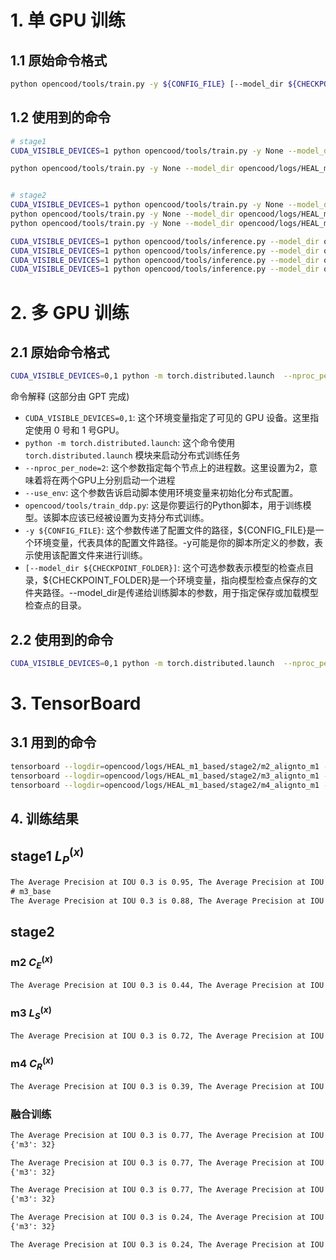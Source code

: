 # 1. 单 GPU 训练
## 1.1 原始命令格式
```bash
python opencood/tools/train.py -y ${CONFIG_FILE} [--model_dir ${CHECKPOINT_FOLDER}]
```

## 1.2 使用到的命令
```bash
# stage1
CUDA_VISIBLE_DEVICES=1 python opencood/tools/train.py -y None --model_dir opencood/logs/HEAL_m1_based/stage1

python opencood/tools/train.py -y None --model_dir opencood/logs/HEAL_m3_based/stage1


# stage2
CUDA_VISIBLE_DEVICES=1 python opencood/tools/train.py -y None --model_dir opencood/logs/HEAL_m1_based/stage2/m2_alignto_m1
python opencood/tools/train.py -y None --model_dir opencood/logs/HEAL_m1_based/stage2/m3_alignto_m1
python opencood/tools/train.py -y None --model_dir opencood/logs/HEAL_m1_based/stage2/m4_alignto_m1

CUDA_VISIBLE_DEVICES=1 python opencood/tools/inference.py --model_dir opencood/logs/HEAL_m1_based/stage1/m1_base  --fusion_method intermediate
CUDA_VISIBLE_DEVICES=1 python opencood/tools/inference.py --model_dir opencood/logs/HEAL_m1_based/stage2/m2_alignto_m1 --fusion_method intermediate
CUDA_VISIBLE_DEVICES=1 python opencood/tools/inference.py --model_dir opencood/logs/HEAL_m1_based/stage2/m3_alignto_m1 --fusion_method intermediate
CUDA_VISIBLE_DEVICES=1 python opencood/tools/inference.py --model_dir opencood/logs/HEAL_m1_based/stage2/m4_alignto_m1 --fusion_method intermediate
```

# 2. 多 GPU 训练
## 2.1 原始命令格式
```bash
CUDA_VISIBLE_DEVICES=0,1 python -m torch.distributed.launch  --nproc_per_node=2 --use_env opencood/tools/train_ddp.py -y ${CONFIG_FILE} [--model_dir ${CHECKPOINT_FOLDER}]
```
命令解释 (这部分由 GPT 完成)
* `CUDA_VISIBLE_DEVICES=0,1`: 这个环境变量指定了可见的 GPU 设备。这里指定使用 0 号和 1 号GPU。
* `python -m torch.distributed.launch`: 这个命令使用 `torch.distributed.launch` 模块来启动分布式训练任务
* `--nproc_per_node=2`: 这个参数指定每个节点上的进程数。这里设置为2，意味着将在两个GPU上分别启动一个进程
* `--use_env`: 这个参数告诉启动脚本使用环境变量来初始化分布式配置。
* `opencood/tools/train_ddp.py`: 这是你要运行的Python脚本，用于训练模型。该脚本应该已经被设置为支持分布式训练。
* `-y ${CONFIG_FILE}`: 这个参数传递了配置文件的路径，${CONFIG_FILE}是一个环境变量，代表具体的配置文件路径。-y可能是你的脚本所定义的参数，表示使用该配置文件来进行训练。
* `[--model_dir ${CHECKPOINT_FOLDER}]`: 这个可选参数表示模型的检查点目录，${CHECKPOINT_FOLDER}是一个环境变量，指向模型检查点保存的文件夹路径。--model_dir是传递给训练脚本的参数，用于指定保存或加载模型检查点的目录。

## 2.2 使用到的命令
```bash
CUDA_VISIBLE_DEVICES=0,1 python -m torch.distributed.launch  --nproc_per_node=2 --use_env opencood/tools/train_ddp.py -y None --model_dir opencood/logs/HEAL_m1_based/stage1/m1_base
```

# 3. TensorBoard

## 3.1 用到的命令
```bash
tensorboard --logdir=opencood/logs/HEAL_m1_based/stage2/m2_alignto_m1 --port=8080 --host=0.0.0.0
tensorboard --logdir=opencood/logs/HEAL_m1_based/stage2/m3_alignto_m1 --port=8080 --host=0.0.0.0
tensorboard --logdir=opencood/logs/HEAL_m1_based/stage2/m4_alignto_m1 --port=8080 --host=0.0.0.0

```
## 4. 训练结果
## stage1  $L^{(x)}_{P}$
```txt
The Average Precision at IOU 0.3 is 0.95, The Average Precision at IOU 0.5 is 0.94, The Average Precision at IOU 0.7 is 0.90
# m3_base
The Average Precision at IOU 0.3 is 0.88, The Average Precision at IOU 0.5 is 0.87, The Average Precision at IOU 0.7 is 0.80
```

## stage2
### m2 $C^{(x)}_{E}$
```txt
The Average Precision at IOU 0.3 is 0.44, The Average Precision at IOU 0.5 is 0.34, The Average Precision at IOU 0.7 is 0.19
```
### m3 $L^{(x)}_{S}$
```txt
The Average Precision at IOU 0.3 is 0.72, The Average Precision at IOU 0.5 is 0.63, The Average Precision at IOU 0.7 is 0.28
```
### m4 $C^{(x)}_{R}$
```txt
The Average Precision at IOU 0.3 is 0.39, The Average Precision at IOU 0.5 is 0.27, The Average Precision at IOU 0.7 is 0.11
```
### 融合训练
```txt
The Average Precision at IOU 0.3 is 0.77, The Average Precision at IOU 0.5 is 0.76, The Average Precision at IOU 0.7 is 0.65 
{'m3': 32}

The Average Precision at IOU 0.3 is 0.77, The Average Precision at IOU 0.5 is 0.76, The Average Precision at IOU 0.7 is 0.65
{'m3': 32}

The Average Precision at IOU 0.3 is 0.77, The Average Precision at IOU 0.5 is 0.76, The Average Precision at IOU 0.7 is 0.65
{'m3': 32}

The Average Precision at IOU 0.3 is 0.24, The Average Precision at IOU 0.5 is 0.24, The Average Precision at IOU 0.7 is 0.20
{'m3': 32}

The Average Precision at IOU 0.3 is 0.24, The Average Precision at IOU 0.5 is 0.24, The Average Precision at IOU 0.7 is 0.20
```